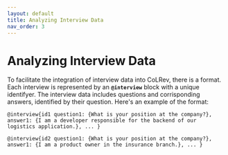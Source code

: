 ```yaml
---
layout: default
title: Analyzing Interview Data
nav_order: 3
---
```


# Analyzing Interview Data

To facilitate the integration of interview data into CoLRev, there is a format. Each interview is represented by an **`@interview`** block with a unique identifyer.
The interview data includes questions and corrisponding answers, identified by their question. Here's an example of the format:

`@interview{id1
    question1: {What is your position at the company?},
    answer1: {I am a developer responsible for the backend of our logistics application.},
    ...
}`

`@interview{id2
    question1: {What is your position at the company?},
    answer1: {I am a product owner in the insurance branch.},
    ...
}`

